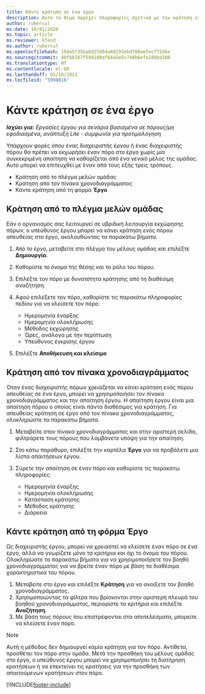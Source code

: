 ```yaml
---
title: Κάντε κράτηση σε ένα έργο
description: Αυτό το θέμα παρέχει πληροφορίες σχετικά με την κράτηση ενός πόρου για ένα έργο.
author: ruhercul
ms.date: 10/01/2020
ms.topic: article
ms.reviewer: kfend
ms.author: ruhercul
ms.openlocfilehash: 15de5735ba6d25994a68192ebdf80aefec772d6e
ms.sourcegitcommit: 40f68387f594180af64a5e5c748b6efa188bd300
ms.translationtype: HT
ms.contentlocale: el-GR
ms.lasthandoff: 05/10/2021
ms.locfileid: "5998816"
---
```

# <a name="book-to-a-project"></a>Κάντε κράτηση σε ένα έργο

_**Ισχύει για:** Εργασίες έργου για σενάρια βασισμένα σε πόρους/μη εφοδιασμένα, ανάπτυξη Lite - συμφωνία για προτιμολόγηση_

Υπάρχουν φορές όπου ένας διαχειριστής έργου ή ένας διαχειριστής πόρου θα πρέπει να εκχωρήσει έναν πόρο στο έργο χωρίς μια συγκεκριμένη απαίτηση να καθορίζεται από ένα γενικό μέλος της ομάδας. Αυτό μπορεί να επιτευχθεί με έναν από τους εξής τρεις τρόπους.

- Κράτηση από το πλέγμα μελών ομάδας
- Κράτηση από τον πίνακα χρονοδιαγράμματος
- Κάντε κράτηση από τη φόρμα **Έργο**

## <a name="book-from-the-team-member-grid"></a>Κράτηση από το πλέγμα μελών ομάδας

Εάν ο οργανισμός σας λειτουργεί σε υβριδική λειτουργία εκχώρησης πόρων, ο υπεύθυνος έργου μπορεί να κάνει κράτηση ενός πόρου απευθείας στο έργο, ακολουθώντας τα παρακάτω βήματα.

1. Από το έργο, μεταβείτε στο πλέγμα του μέλους ομάδας και επιλέξτε **Δημιουργία**.
2. Καθορίστε το όνομα της θέσης και το ρόλο του πόρου.
3. Επιλέξτε τον πόρο με δυνατότητα κράτησης από τη διαθέσιμη αναζήτηση.
4. Αφού επιλέξετε τον πόρο, καθορίστε τις παρακάτω πληροφορίες πεδίου για να κλείσετε τον πόρο:

    - Ημερομηνία έναρξης
    - Ημερομηνία ολοκλήρωσης
    - Μέθοδος εκχώρησης
    - Ώρες, ανάλογα με την περίπτωση
    - Υπεύθυνος έγκρισης έργου

6. Επιλέξτε **Αποθήκευση και κλείσιμο**

## <a name="book-from-the-schedule-board"></a>Κράτηση από τον πίνακα χρονοδιαγράμματος

Όταν ένας διαχειριστής πόρων χρειάζεται να κάνει κράτηση ενός πόρου απευθείας σε ένα έργο, μπορεί να χρησιμοποιήσει τον πίνακα χρονοδιαγράμματος και την απαίτηση έργου. Η απαίτηση έργου είναι μια απαίτηση πόρου ο οποίος είναι πάντα διαθέσιμος για κράτηση. Για απευθείας κράτηση σε έργο από τον πίνακα χρονοδιαγράμματος, ολοκληρώστε τα παρακάτω βήματα.

1. Μεταβείτε στον πίνακα χρονοδιαγράμματος και στην αριστερή σελίδα, φιλτράρετε τους πόρους που λαμβάνετε υπόψη για την απαίτηση.
2. Στο κάτω παράθυρο, επιλέξτε την καρτέλα **Έργο** για να προβάλετε μια λίστα απαιτήσεων έργου.
3. Σύρετε την απαίτηση σε έναν πόρο και καθορίστε τις παρακάτω πληροφορίες:

    - Ημερομηνία έναρξης
    - Ημερομηνία ολοκλήρωσης
    - Κατάσταση κράτησης
    - Μέθοδος κράτησης
    - Διάρκεια

## <a name="book-from-the-project-form"></a>Κάντε κράτηση από τη φόρμα Έργο

Ως διαχειριστής έργου, μπορεί να χρειαστεί να κλείσετε έναν πόρο σε ένα έργο, αλλά να γνωρίζετε μόνο τα κριτήρια και όχι το όνομα του πόρου. Ολοκληρώστε τα παρακάτω βήματα για να χρησιμοποιήσετε τον βοηθό χρονοδιαγράμματος για να βρείτε έναν πόρο με βάση τα διαθέσιμα χαρακτηριστικά του πόρου. 

1. Μεταβείτε στο έργο και επιλέξτε **Κράτηση** για να ανοίξετε τον βοηθό χρονοδιαγράμματος.
2. Χρησιμοποιώντας τα φίλτρα που βρίσκονται στην αριστερή πλευρά του βοηθού χρονοδιαγράμματος, περιορίστε τα κριτήρια και επιλέξτε **Αναζήτηση**.
3. Με βάση τους πόρους που επιστρέφονται στα αποτελέσματα, μπορείτε να κλείσετε έναν πόρο.

> [!NOTE]
> Αυτή η μέθοδος δεν δημιουργεί καμία κράτηση για τον πόρο. Αντίθετα, προσθέτει τον πόρο στην ομάδα. Μετά την προσθήκη του μέλους ομάδας στο έργο, ο υπεύθυνος έργου μπορεί να χρησιμοποιήσει τη διατήρηση κρατήσεων ή να επεκτείνει τις κρατήσεις για την προσθήκη των απαιτούμενων κρατήσεων στον πόρο.


[!INCLUDE[footer-include](../includes/footer-banner.md)]